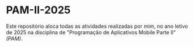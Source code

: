# PAM-II-2025
Este repositório aloca todas as atividades realizadas por mim, no ano letivo de 2025 na disciplina de "Programação de Aplicativos Mobile Parte II" *(PAM).*
